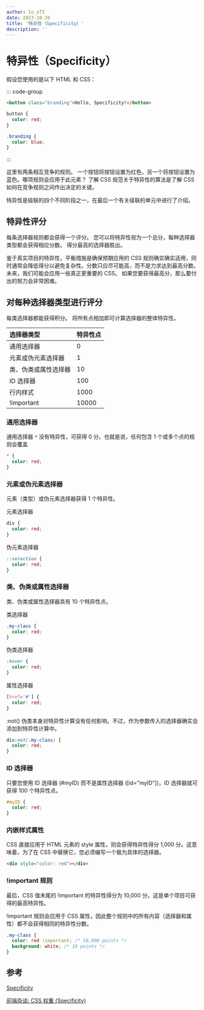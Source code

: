 ```yaml
---
author: Io_oTI
date: 2023-10-26
title: '特异性（Specificity）'
description: ''
---
```


# 特异性（Specificity）

假设您使用的是以下 HTML 和 CSS：

::: code-group

```html
<button class="branding">Hello, Specificity!</button>
```

```css
button {
  color: red;
}

.branding {
  color: blue;
}
```

:::

这里有两条相互竞争的规则。 一个按钮将按钮设置为红色，另一个将按钮设置为蓝色。哪项规则会应用于此元素？ 了解 CSS 规范关于特异性的算法是了解 CSS 如何在竞争规则之间作出决定的关键。

特异性是级联的四个不同阶段之一，在最后一个有关级联的单元中进行了介绍。

## 特异性评分

每条选择器规则都会获得一个评分。 您可以将特异性视为一个总分，每种选择器类型都会获得相应分数。 得分最高的选择器胜出。

鉴于真实项目的特异性，平衡措施是确保预期应用的 CSS 规则确实确实适用，同时通常会降低得分以避免复杂性。分数只应尽可能高，而不是力求达到最高分数。未来，我们可能会应用一些真正更重要的 CSS。 如果您要获得最高分，那么要付出的努力会非常困难。

## 对每种选择器类型进行评分

每类选择器都能获得积分。 将所有点相加即可计算选择器的整体特异性。

| 选择器类型           | 特异性点 |
| :------------------- | -------- |
| 通用选择器           | 0        |
| 元素或伪元素选择器   | 1        |
| 类、伪类或属性选择器 | 10       |
| ID 选择器            | 100      |
| 行内样式             | 1000     |
| !important           | 10000    |

### 通用选择器

通用选择器 `*` 没有特异性，可获得 0 分。也就是说，任何包含 1 个或多个点的规则会覆盖

```css
* {
  color: red;
}
```

### 元素或伪元素选择器

元素（类型）或伪元素选择器获得 1 个特异性。

元素选择器

```css
div {
  color: red;
}
```

伪元素选择器

```css
::selection {
  color: red;
}
```

### 类、伪类或属性选择器

类、伪类或属性选择器具有 10 个特异性点。

类选择器

```css
.my-class {
  color: red;
}
```

伪类选择器

```css
:hover {
  color: red;
}
```

属性选择器

```css
[href='#'] {
  color: red;
}
```

:not() 伪类本身对特异性计算没有任何影响。不过，作为参数传入的选择器确实会添加到特异性计算中。

```css
div:not(.my-class) {
  color: red;
}
```

### ID 选择器

只要您使用 ID 选择器 (#myID) 而不是属性选择器 ([id="myID"])，ID 选择器就可获得 100 个特异性点。

```css
#myID {
  color: red;
}
```

### 内嵌样式属性

CSS 直接应用于 HTML 元素的 style 属性，则会获得特异性得分 1,000 分。这意味着，为了在 CSS 中替换它，您必须编写一个极为具体的选择器。

```html
<div style="color: red"></div>
```

### !important 规则

最后，CSS 值末尾的 !important 的特异性得分为 10,000 分。这是单个项目可获得的最高特异性。

!important 规则会应用于 CSS 属性，因此整个规则中的所有内容（选择器和属性）都不会获得相同的特异性分数。

```css
.my-class {
  color: red !important; /* 10,000 points */
  background: white; /* 10 points */
}
```

## 参考

[Specificity](https://web.dev/learn/css/specificity?hl=zh-cn)

[前端杂谈: CSS 权重 (Specificity)](https://zhuanlan.zhihu.com/p/50322177)
